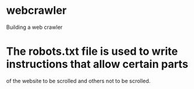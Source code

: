 # webcrawler
Building a web crawler


# The robots.txt file is used to write instructions that allow certain parts
of the website to be scrolled and others not to be scrolled.